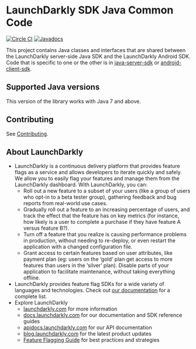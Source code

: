# LaunchDarkly SDK Java Common Code

[![Circle CI](https://circleci.com/gh/launchdarkly/java-sdk-common.svg?style=shield)](https://circleci.com/gh/launchdarkly/java-sdk-common)
[![Javadocs](http://javadoc.io/badge/com.launchdarkly/launchdarkly-java-sdk-common.svg)](http://javadoc.io/doc/com.launchdarkly/launchdarkly-java-sdk-common)

This project contains Java classes and interfaces that are shared between the LaunchDarkly server-side Java SDK and the LaunchDarkly Android SDK. Code that is specific to one or the other is in [java-server-sdk](https://github.com/launchdarkly/java-server-sdk) or [android-client-sdk](https://github.com/launchdarkly/android-client-sdk).

## Supported Java versions

This version of the library works with Java 7 and above.

## Contributing

See [Contributing](https://github.com/launchdarkly/dotnet-sdk-common/blob/master/CONTRIBUTING.md).

## About LaunchDarkly
 
* LaunchDarkly is a continuous delivery platform that provides feature flags as a service and allows developers to iterate quickly and safely. We allow you to easily flag your features and manage them from the LaunchDarkly dashboard.  With LaunchDarkly, you can:
    * Roll out a new feature to a subset of your users (like a group of users who opt-in to a beta tester group), gathering feedback and bug reports from real-world use cases.
    * Gradually roll out a feature to an increasing percentage of users, and track the effect that the feature has on key metrics (for instance, how likely is a user to complete a purchase if they have feature A versus feature B?).
    * Turn off a feature that you realize is causing performance problems in production, without needing to re-deploy, or even restart the application with a changed configuration file.
    * Grant access to certain features based on user attributes, like payment plan (eg: users on the ‘gold’ plan get access to more features than users in the ‘silver’ plan). Disable parts of your application to facilitate maintenance, without taking everything offline.
* LaunchDarkly provides feature flag SDKs for a wide variety of languages and technologies. Check out [our documentation](https://docs.launchdarkly.com/docs) for a complete list.
* Explore LaunchDarkly
    * [launchdarkly.com](https://www.launchdarkly.com/ "LaunchDarkly Main Website") for more information
    * [docs.launchdarkly.com](https://docs.launchdarkly.com/  "LaunchDarkly Documentation") for our documentation and SDK reference guides
    * [apidocs.launchdarkly.com](https://apidocs.launchdarkly.com/  "LaunchDarkly API Documentation") for our API documentation
    * [blog.launchdarkly.com](https://blog.launchdarkly.com/  "LaunchDarkly Blog Documentation") for the latest product updates
    * [Feature Flagging Guide](https://github.com/launchdarkly/featureflags/  "Feature Flagging Guide") for best practices and strategies

